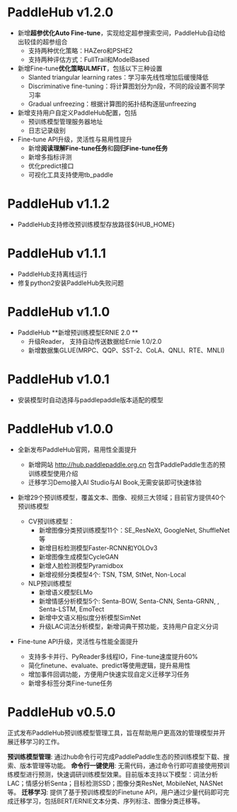 # PaddleHub v1.2.0

* 新增**超参优化Auto Fine-tune**，实现给定超参搜索空间，PaddleHub自动给出较佳的超参组合
  * 支持两种优化策略：HAZero和PSHE2
  * 支持两种评估方式：FullTrail和ModelBased
* 新增Fine-tune**优化策略ULMFiT**，包括以下三种设置
  * Slanted triangular learning rates：学习率先线性增加后缓慢降低
  * Discriminative fine-tuning：将计算图划分为n段，不同的段设置不同学习率
  * Gradual unfreezing：根据计算图的拓扑结构逐层unfreezing
* 新增支持用户自定义PaddleHub配置，包括
  * 预训练模型管理服务器地址
  * 日志记录级别
* Fine-tune API升级，灵活性与易用性提升
  * 新增**阅读理解Fine-tune任务**和**回归Fine-tune任务**
  * 新增多指标评测
  * 优化predict接口
  * 可视化工具支持使用tb_paddle


# PaddleHub v1.1.2

* PaddleHub支持修改预训练模型存放路径${HUB_HOME}


# PaddleHub v1.1.1

* PaddleHub支持离线运行
* 修复python2安装PaddleHub失败问题


# PaddleHub v1.1.0

* PaddleHub **新增预训练模型ERNIE 2.0 **
  * 升级Reader， 支持自动传送数据给Ernie 1.0/2.0
  * 新增数据集GLUE(MRPC、QQP、SST-2、CoLA、QNLI、RTE、MNLI)


# PaddleHub v1.0.1

* 安装模型时自动选择与paddlepaddle版本适配的模型


# PaddleHub v1.0.0

* 全新发布PaddleHub官网，易用性全面提升
  * 新增网站  http://hub.paddlepaddle.org.cn  包含PaddlePaddle生态的预训练模型使用介绍
  * 迁移学习Demo接入AI Studio与AI Book,无需安装即可快速体验

* 新增29个预训练模型，覆盖文本、图像、视频三大领域；目前官方提供40个预训练模型
  * CV预训练模型：
    * 新增图像分类预训练模型11个：SE_ResNeXt, GoogleNet, ShuffleNet等
    * 新增目标检测模型Faster-RCNN和YOLOv3
    * 新增图像生成模型CycleGAN
    * 新增人脸检测模型Pyramidbox
    * 新增视频分类模型4个: TSN, TSM, StNet, Non-Local
  * NLP预训练模型
    * 新增语义模型ELMo
    * 新增情感分析模型5个: Senta-BOW, Senta-CNN, Senta-GRNN, , Senta-LSTM, EmoTect
    * 新增中文语义相似度分析模型SimNet
    * 升级LAC词法分析模型，新增词典干预功能，支持用户自定义分词
* Fine-tune API升级，灵活性与性能全面提升
  * 支持多卡并行、PyReader多线程IO，Fine-tune速度提升60%
  * 简化finetune、evaluate、predict等使用逻辑，提升易用性
  * 增加事件回调功能，方便用户快速实现自定义迁移学习任务
  * 新增多标签分类Fine-tune任务


# PaddleHub v0.5.0

正式发布PaddleHub预训练模型管理工具，旨在帮助用户更高效的管理模型并开展迁移学习的工作。

**预训练模型管理**: 通过hub命令行可完成PaddlePaddle生态的预训练模型下载、搜索、版本管理等功能。
**命令行一键使用**: 无需代码，通过命令行即可直接使用预训练模型进行预测，快速调研训练模型效果。目前版本支持以下模型：词法分析LAC；情感分析Senta；目标检测SSD；图像分类ResNet, MobileNet, NASNet等。
**迁移学习**: 提供了基于预训练模型的Finetune API，用户通过少量代码即可完成迁移学习，包括BERT/ERNIE文本分类、序列标注、图像分类迁移等。
